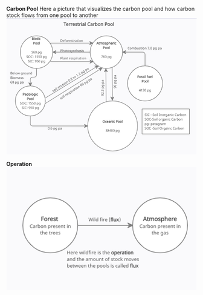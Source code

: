 **Carbon Pool**
Here a picture that visualizes the carbon pool and how carbon stock flows from one pool to another
![Carbon Pool image](images/carbon_pool.png)

**Operation**
![Operation image](images/operation_pic.png)

